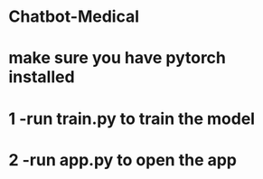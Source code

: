 # Chatbot-Medical

# make sure you have pytorch installed 

# 1 -run train.py to train the model
# 2 -run app.py to open the app

